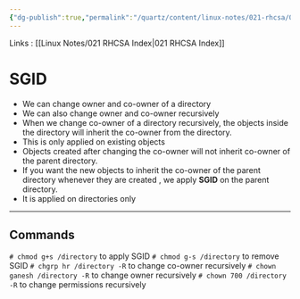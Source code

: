 ```yaml
---
{"dg-publish":true,"permalink":"/quartz/content/linux-notes/021-rhcsa/021-3-user-management/021-3-6-7-1-sgid/","noteIcon":"","created":"2023-10-14T22:10:59.628+05:30","updated":"2023-10-13T17:08:25.450+05:30"}
---
```


Links : [[Linux Notes/021 RHCSA Index\|021 RHCSA Index]]

# SGID

- We can change owner and co-owner of a directory
- We can also change owner and co-owner recursively
- When we change co-owner of a directory recursively, the objects inside the directory will inherit the co-owner from the directory.
- This is only applied on existing objects 
- Objects created after changing the co-owner will not inherit co-owner of the parent directory.
- If you want the new objects to inherit the co-owner of the parent directory whenever they are created , we apply **SGID** on the parent directory.
- It is applied on directories only

<hr>

## Commands
`# chmod g+s /directory` to apply SGID
`# chmod g-s /directory` to remove SGID
`# chgrp hr /directory -R` to change co-owner recursively
`# chown ganesh /directory -R` to change owner recursively
`# chown 700 /directory -R` to change permissions recursively

<style> .container {font-family: sans-serif; text-align: center;} .button-wrapper button {z-index: 1;height: 40px; width: 100px; margin: 10px;padding: 5px;} .excalidraw .App-menu_top .buttonList { display: flex;} .excalidraw-wrapper { height: 800px; margin: 50px; position: relative;} :root[dir="ltr"] .excalidraw .layer-ui__wrapper .zen-mode-transition.App-menu_bottom--transition-left {transform: none;} </style><script src="https://cdn.jsdelivr.net/npm/react@17/umd/react.production.min.js"></script><script src="https://cdn.jsdelivr.net/npm/react-dom@17/umd/react-dom.production.min.js"></script><script type="text/javascript" src="https://cdn.jsdelivr.net/npm/@excalidraw/excalidraw@0/dist/excalidraw.production.min.js"></script><div id="021-3-5-7-1_SGID_2023-09-23_2203.14.excalidraw.md1"></div><script>(function(){const InitialData={"type":"excalidraw","version":2,"source":"https://github.com/zsviczian/obsidian-excalidraw-plugin/releases/tag/1.9.19","elements":[{"id":"Y5yLrZu2","type":"text","x":-163.8748779296875,"y":-207.8250274658203,"width":220.93978881835938,"height":25,"angle":0,"strokeColor":"#1e1e1e","backgroundColor":"transparent","fillStyle":"hachure","strokeWidth":1,"strokeStyle":"solid","roughness":1,"opacity":100,"groupIds":[],"frameId":null,"roundness":null,"seed":1557210856,"version":30,"versionNonce":1764687592,"isDeleted":false,"boundElements":null,"updated":1695486952295,"link":null,"locked":false,"text":"collaborative directory","rawText":"collaborative directory","fontSize":20,"fontFamily":1,"textAlign":"left","verticalAlign":"top","baseline":18,"containerId":null,"originalText":"collaborative directory","lineHeight":1.25},{"id":"km6FGDvj","type":"text","x":-167.0750732421875,"y":-163.42503356933594,"width":193.87985229492188,"height":25,"angle":6.278937452032008,"strokeColor":"#1e1e1e","backgroundColor":"transparent","fillStyle":"hachure","strokeWidth":1,"strokeStyle":"solid","roughness":1,"opacity":100,"groupIds":[],"frameId":null,"roundness":null,"seed":1722701032,"version":143,"versionNonce":574217112,"isDeleted":false,"boundElements":null,"updated":1695486950270,"link":null,"locked":false,"text":"/linux co-owner = hr","rawText":"/linux co-owner = hr","fontSize":20,"fontFamily":1,"textAlign":"left","verticalAlign":"top","baseline":18,"containerId":null,"originalText":"/linux co-owner = hr","lineHeight":1.25},{"id":"6CGzTrqm","type":"text","x":-59.875,"y":-116.62501525878906,"width":175.83987426757812,"height":25,"angle":0,"strokeColor":"#1e1e1e","backgroundColor":"transparent","fillStyle":"hachure","strokeWidth":1,"strokeStyle":"solid","roughness":1,"opacity":100,"groupIds":[],"frameId":null,"roundness":null,"seed":887986664,"version":87,"versionNonce":435795864,"isDeleted":false,"boundElements":null,"updated":1695486907207,"link":null,"locked":false,"text":"abc co-owner = hr","rawText":"abc co-owner = hr","fontSize":20,"fontFamily":1,"textAlign":"left","verticalAlign":"top","baseline":18,"containerId":null,"originalText":"abc co-owner = hr","lineHeight":1.25},{"id":"qCExBb2e","type":"text","x":-54.074951171875,"y":-68.82499694824219,"width":174.35986328125,"height":25,"angle":0,"strokeColor":"#1e1e1e","backgroundColor":"transparent","fillStyle":"hachure","strokeWidth":1,"strokeStyle":"solid","roughness":1,"opacity":100,"groupIds":[],"frameId":null,"roundness":null,"seed":872453608,"version":77,"versionNonce":1642003352,"isDeleted":false,"boundElements":null,"updated":1695486911139,"link":null,"locked":false,"text":"xyz co-owner = hr","rawText":"xyz co-owner = hr","fontSize":20,"fontFamily":1,"textAlign":"left","verticalAlign":"top","baseline":18,"containerId":null,"originalText":"xyz co-owner = hr","lineHeight":1.25},{"id":"PGtDbBnF","type":"text","x":-51.8748779296875,"y":-21.425003051757812,"width":175.5798797607422,"height":25,"angle":0,"strokeColor":"#1e1e1e","backgroundColor":"transparent","fillStyle":"hachure","strokeWidth":1,"strokeStyle":"solid","roughness":1,"opacity":100,"groupIds":[],"frameId":null,"roundness":null,"seed":1010668008,"version":94,"versionNonce":988595608,"isDeleted":false,"boundElements":null,"updated":1695486913087,"link":null,"locked":false,"text":"123 co-owner = hr","rawText":"123 co-owner = hr","fontSize":20,"fontFamily":1,"textAlign":"left","verticalAlign":"top","baseline":18,"containerId":null,"originalText":"123 co-owner = hr","lineHeight":1.25},{"id":"uvL5kmXugozgY3UzvKxij","type":"line","x":-132.6749267578125,"y":-131.02500915527344,"width":66.39990234375,"height":127.19998168945312,"angle":0,"strokeColor":"#1e1e1e","backgroundColor":"transparent","fillStyle":"hachure","strokeWidth":1,"strokeStyle":"solid","roughness":1,"opacity":100,"groupIds":[],"frameId":null,"roundness":{"type":2},"seed":677012712,"version":224,"versionNonce":111253400,"isDeleted":false,"boundElements":null,"updated":1695486988925,"link":null,"locked":false,"points":[[0,0],[3.9998779296875,115.99996948242188],[66.39990234375,127.19998168945312]],"lastCommittedPoint":null,"startBinding":null,"endBinding":null,"startArrowhead":null,"endArrowhead":null},{"id":"SU00KDEUxADbPcF4HUMl-","type":"line","x":-128.6749267578125,"y":-99.82502746582031,"width":52.7999267578125,"height":2.399993896484375,"angle":0,"strokeColor":"#1e1e1e","backgroundColor":"transparent","fillStyle":"hachure","strokeWidth":1,"strokeStyle":"solid","roughness":1,"opacity":100,"groupIds":[],"frameId":null,"roundness":{"type":2},"seed":1178947816,"version":33,"versionNonce":1070236824,"isDeleted":false,"boundElements":null,"updated":1695486994336,"link":null,"locked":false,"points":[[0,0],[52.7999267578125,-2.399993896484375]],"lastCommittedPoint":null,"startBinding":null,"endBinding":null,"startArrowhead":null,"endArrowhead":null},{"id":"YHW1dPyjiUlQXE0iWbCcq","type":"line","x":-131.875,"y":-54.22502136230469,"width":53.5999755859375,"height":0,"angle":0,"strokeColor":"#1e1e1e","backgroundColor":"transparent","fillStyle":"hachure","strokeWidth":1,"strokeStyle":"solid","roughness":1,"opacity":100,"groupIds":[],"frameId":null,"roundness":{"type":2},"seed":1648243096,"version":34,"versionNonce":1121705624,"isDeleted":false,"boundElements":null,"updated":1695487002751,"link":null,"locked":false,"points":[[0,0],[53.5999755859375,0]],"lastCommittedPoint":null,"startBinding":null,"endBinding":null,"startArrowhead":null,"endArrowhead":null},{"id":"THngYncEHEtC4g9QKDEDl","type":"line","x":-154.2750244140625,"y":-177.4250030517578,"width":209.60009765625,"height":1.600006103515625,"angle":0,"strokeColor":"#1e1e1e","backgroundColor":"transparent","fillStyle":"hachure","strokeWidth":1,"strokeStyle":"solid","roughness":1,"opacity":100,"groupIds":[],"frameId":null,"roundness":{"type":2},"seed":1370953880,"version":95,"versionNonce":434295784,"isDeleted":false,"boundElements":null,"updated":1695487025968,"link":null,"locked":false,"points":[[0,0],[209.60009765625,-1.600006103515625]],"lastCommittedPoint":null,"startBinding":null,"endBinding":null,"startArrowhead":null,"endArrowhead":null}],"appState":{"theme":"dark","viewBackgroundColor":"#ffffff","currentItemStrokeColor":"#1e1e1e","currentItemBackgroundColor":"transparent","currentItemFillStyle":"hachure","currentItemStrokeWidth":1,"currentItemStrokeStyle":"solid","currentItemRoughness":1,"currentItemOpacity":100,"currentItemFontFamily":1,"currentItemFontSize":20,"currentItemTextAlign":"left","currentItemStartArrowhead":null,"currentItemEndArrowhead":"arrow","scrollX":311.125,"scrollY":364.1750183105469,"zoom":{"value":1},"currentItemRoundness":"round","gridSize":null,"gridColor":{"Bold":"#C9C9C9FF","Regular":"#EDEDEDFF"},"currentStrokeOptions":null,"previousGridSize":null,"frameRendering":{"enabled":true,"clip":true,"name":true,"outline":true}},"files":{}};InitialData.scrollToContent=true;App=()=>{const e=React.useRef(null),t=React.useRef(null),[n,i]=React.useState({width:void 0,height:void 0});return React.useEffect(()=>{i({width:t.current.getBoundingClientRect().width,height:t.current.getBoundingClientRect().height});const e=()=>{i({width:t.current.getBoundingClientRect().width,height:t.current.getBoundingClientRect().height})};return window.addEventListener("resize",e),()=>window.removeEventListener("resize",e)},[t]),React.createElement(React.Fragment,null,React.createElement("div",{className:"excalidraw-wrapper",ref:t},React.createElement(ExcalidrawLib.Excalidraw,{ref:e,width:n.width,height:n.height,initialData:InitialData,viewModeEnabled:!0,zenModeEnabled:!0,gridModeEnabled:!1})))},excalidrawWrapper=document.getElementById("021-3-5-7-1_SGID_2023-09-23_2203.14.excalidraw.md1");ReactDOM.render(React.createElement(App),excalidrawWrapper);})();</script>